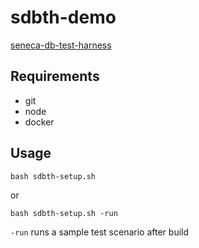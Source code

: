 # sdbth-demo

[seneca-db-test-harness](https://github.com/kamil-mech/seneca-db-test-harness)

## Requirements
- git
- node
- docker

## Usage

`bash sdbth-setup.sh`

or

`bash sdbth-setup.sh -run`

`-run` runs a sample test scenario after build
